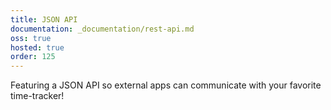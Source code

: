 ```yaml
---
title: JSON API
documentation: _documentation/rest-api.md
oss: true
hosted: true
order: 125
---
```


Featuring a JSON API so external apps can communicate with your favorite time-tracker!
